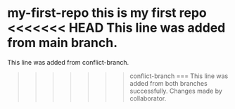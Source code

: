 my-first-repo
this is my first repo
<<<<<<< HEAD
This line was added from main branch.
=======
This line was added from conflict-branch.
>>>>>>> conflict-branch
===
This line was added from both branches successfully.
Changes made by collaborator.




